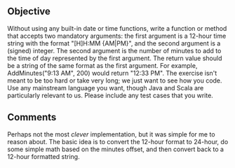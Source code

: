 ## Objective

Without using any built-in date or time functions, write a function or method that accepts two
mandatory arguments: the first argument is a 12-hour time string with the format "[H]H:MM
{AM|PM}", and the second argument is a (signed) integer. The second argument is the number of
minutes to add to the time of day represented by the first argument. The return value should be a
string of the same format as the first argument. For example, AddMinutes("9:13 AM", 200) would
return "12:33 PM". The exercise isn't meant to be too hard or take very long; we just want to see
how you code. Use any mainstream language you want, though Java and Scala are particularly
relevant to us. Please include any test cases that you write.

## Comments
Perhaps not the most *clever* implementation, but it was simple for me to reason about.
The basic idea is to convert the 12-hour format to 24-hour, do some simple math based on the minutes offset,
and then convert back to a 12-hour formatted string.